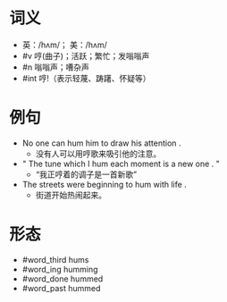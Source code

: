 # 词义
- 英：/hʌm/； 美：/hʌm/
- #v 哼(曲子)；活跃；繁忙；发嗡嗡声
- #n 嗡嗡声；嘈杂声
- #int 哼!（表示轻蔑、踌躇、怀疑等）
# 例句
- No one can hum him to draw his attention .
	- 没有人可以用哼歌来吸引他的注意。
- " The tune which I hum each moment is a new one . "
	- “我正哼着的调子是一首新歌”
- The streets were beginning to hum with life .
	- 街道开始热闹起来。
# 形态
- #word_third hums
- #word_ing humming
- #word_done hummed
- #word_past hummed
